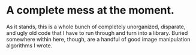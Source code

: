 # A complete mess at the moment.

As it stands, this is a whole bunch of completely unorganized, disparate, and ugly old code that I have to run through and turn into a library. Buried somewhere within here, though, are a handful of good image manipulation algorithms I wrote.

